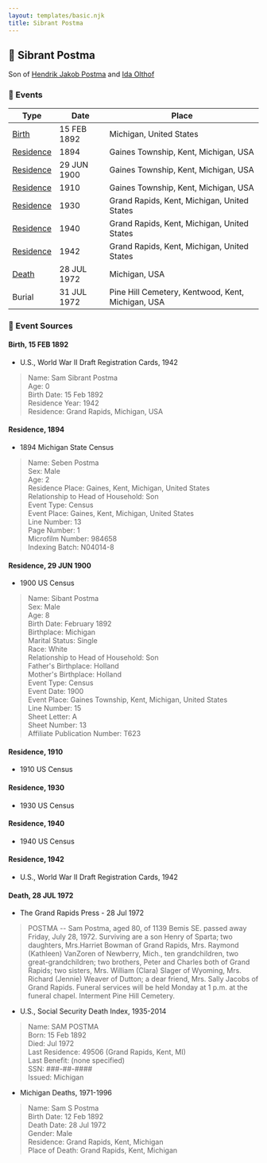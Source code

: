 ```yaml
---
layout: templates/basic.njk
title: Sibrant Postma
---
```

## 🔵 Sibrant Postma

Son of [Hendrik Jakob Postma](/people/3/31727152) and [Ida Olthof](/people/6/60020862)

### 📆 Events

Type | Date | Place
------ | ------ | ------
[Birth](#event-0) | 15 FEB 1892 | Michigan, United States
[Residence](#event-1) | 1894 | Gaines Township, Kent, Michigan, USA
[Residence](#event-2) | 29 JUN 1900 | Gaines Township, Kent, Michigan, USA
[Residence](#event-3) | 1910 | Gaines Township, Kent, Michigan, USA
[Residence](#event-4) | 1930 | Grand Rapids, Kent, Michigan, United States
[Residence](#event-5) | 1940 | Grand Rapids, Kent, Michigan, United States
[Residence](#event-6) | 1942 | Grand Rapids, Kent, Michigan, United States
[Death](#event-7) | 28 JUL 1972 | Michigan, USA
Burial | 31 JUL 1972 | Pine Hill Cemetery, Kentwood, Kent, Michigan, USA

### 📰 Event Sources

#### <a id="event-0"></a> Birth, 15 FEB 1892
* U.S., World War II Draft Registration Cards, 1942
>   
  > Name: Sam Sibrant Postma  
  > Age: 0  
  > Birth Date: 15 Feb 1892  
  > Residence Year: 1942  
  > Residence: Grand Rapids, Michigan, USA

#### <a id="event-1"></a> Residence, 1894
* 1894 Michigan State Census
>   
  > Name: Seben Postma  
  > Sex: Male  
  > Age: 2  
  > Residence Place: Gaines, Kent, Michigan, United States  
  > Relationship to Head of Household: Son  
  > Event Type: Census  
  > Event Place: Gaines, Kent, Michigan, United States  
  > Line Number: 13  
  > Page Number: 1  
  > Microfilm Number: 984658  
  > Indexing Batch: N04014-8

#### <a id="event-2"></a> Residence, 29 JUN 1900
* 1900 US Census
>   
  > Name: Sibant Postma  
  > Sex: Male  
  > Age: 8  
  > Birth Date: February 1892  
  > Birthplace: Michigan  
  > Marital Status: Single  
  > Race: White  
  > Relationship to Head of Household: Son  
  > Father's Birthplace: Holland  
  > Mother's Birthplace: Holland  
  > Event Type: Census  
  > Event Date: 1900  
  > Event Place: Gaines Township, Kent, Michigan, United States  
  > Line Number: 15  
  > Sheet Letter: A  
  > Sheet Number: 13  
  > Affiliate Publication Number: T623

#### <a id="event-3"></a> Residence, 1910
* 1910 US Census

#### <a id="event-4"></a> Residence, 1930
* 1930 US Census

#### <a id="event-5"></a> Residence, 1940
* 1940 US Census

#### <a id="event-6"></a> Residence, 1942
* U.S., World War II Draft Registration Cards, 1942

#### <a id="event-7"></a> Death, 28 JUL 1972
* The Grand Rapids Press  - 28 Jul 1972
>   
  > POSTMA -- Sam Postma, aged 80, of 1139 Bemis SE. passed away Friday, July 28, 1972. Surviving are a son Henry of Sparta; two daughters, Mrs.Harriet Bowman of Grand Rapids, Mrs. Raymond (Kathleen) VanZoren of Newberry, Mich., ten grandchildren, two great-grandchildren; two brothers, Peter and Charles both of Grand Rapids; two sisters, Mrs. William (Clara) Slager of Wyoming, Mrs. Richard (Jennie) Weaver of Dutton; a dear friend, Mrs. Sally Jacobs of Grand Rapids. Funeral services will be held Monday at 1 p.m. at the funeral chapel. Interment Pine Hill Cemetery.
* U.S., Social Security Death Index, 1935-2014
>   
  > Name: SAM POSTMA  
  > Born: 15 Feb 1892  
  > Died: Jul 1972  
  > Last Residence: 49506 (Grand Rapids, Kent, MI)  
  > Last Benefit: (none specified)  
  > SSN: ###-##-####  
  > Issued: Michigan
* Michigan Deaths, 1971-1996
>   
  > Name: Sam S Postma  
  > Birth Date: 12 Feb 1892  
  > Death Date: 28 Jul 1972  
  > Gender: Male  
  > Residence: Grand Rapids, Kent, Michigan  
  > Place of Death: Grand Rapids, Kent, Michigan
